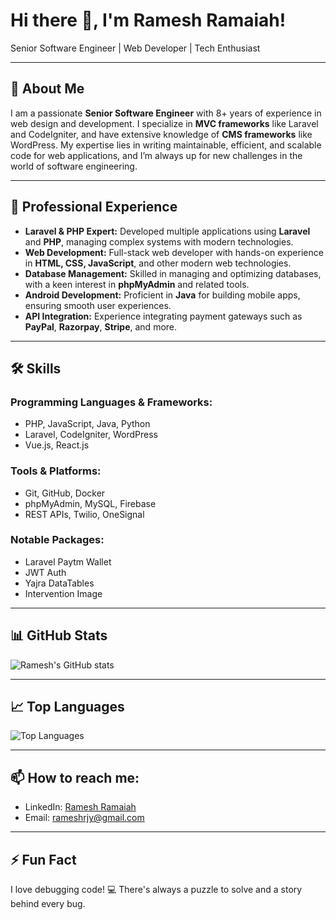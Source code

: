 # Hi there 👋, I'm **Ramesh Ramaiah**!

Senior Software Engineer | Web Developer | Tech Enthusiast

---

## 🚀 About Me
I am a passionate **Senior Software Engineer** with 8+ years of experience in web design and development. I specialize in **MVC frameworks** like Laravel and CodeIgniter, and have extensive knowledge of **CMS frameworks** like WordPress. My expertise lies in writing maintainable, efficient, and scalable code for web applications, and I’m always up for new challenges in the world of software engineering.

---

## 💼 Professional Experience

- **Laravel & PHP Expert:** Developed multiple applications using **Laravel** and **PHP**, managing complex systems with modern technologies.
- **Web Development:** Full-stack web developer with hands-on experience in **HTML, CSS, JavaScript**, and other modern web technologies.
- **Database Management:** Skilled in managing and optimizing databases, with a keen interest in **phpMyAdmin** and related tools.
- **Android Development:** Proficient in **Java** for building mobile apps, ensuring smooth user experiences.
- **API Integration:** Experience integrating payment gateways such as **PayPal**, **Razorpay**, **Stripe**, and more.

---

## 🛠️ Skills

### Programming Languages & Frameworks:
- PHP, JavaScript, Java, Python
- Laravel, CodeIgniter, WordPress
- Vue.js, React.js

### Tools & Platforms:
- Git, GitHub, Docker
- phpMyAdmin, MySQL, Firebase
- REST APIs, Twilio, OneSignal

### Notable Packages:
- Laravel Paytm Wallet
- JWT Auth
- Yajra DataTables
- Intervention Image

---

## 📊 GitHub Stats

![Ramesh's GitHub stats](https://github-readme-stats.vercel.app/api?username=rameshrjy&show_icons=true&theme=radical)

---

## 📈 Top Languages

![Top Languages](https://github-readme-stats.vercel.app/api/top-langs/?username=rameshrjy&layout=compact&theme=radical)

---

## 📫 How to reach me:
- LinkedIn: [Ramesh Ramaiah](https://www.linkedin.com/in/your-profile)
- Email: rameshrjy@gmail.com

---

## ⚡ Fun Fact
I love debugging code! 💻 There's always a puzzle to solve and a story behind every bug.
